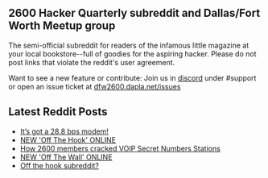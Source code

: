 ## 2600 Hacker Quarterly subreddit and Dallas/Fort Worth Meetup group
The semi-official subreddit for readers of the infamous little magazine at your local bookstore--full of goodies for the aspiring hacker. Please do not post links that violate the reddit's user agreement.

Want to see a new feature or contribute: 
Join us in [discord](https://dfw2600.dapla.net/chat) under #support or open an issue ticket at [dfw2600.dapla.net/issues](https://dfw2600.dapla.net/issues)

## Latest Reddit Posts
<!-- BLOG-POST-LIST:START -->
- [It’s got a 28.8 bps modem!](https://www.reddit.com/r/2600/comments/1fxr7b3/its_got_a_288_bps_modem/)
- [NEW 'Off The Hook' ONLINE](https://2600.com/hook/02-10-2024)
- [How 2600 members cracked VOIP Secret Numbers Stations](https://www.reddit.com/r/2600/comments/1futmqy/how_2600_members_cracked_voip_secret_numbers/)
- [NEW 'Off The Wall' ONLINE](https://2600.com/wall/01-10-2024)
- [Off the hook subreddit?](https://www.reddit.com/r/2600/comments/1fu27x2/off_the_hook_subreddit/)
<!-- BLOG-POST-LIST:END -->
